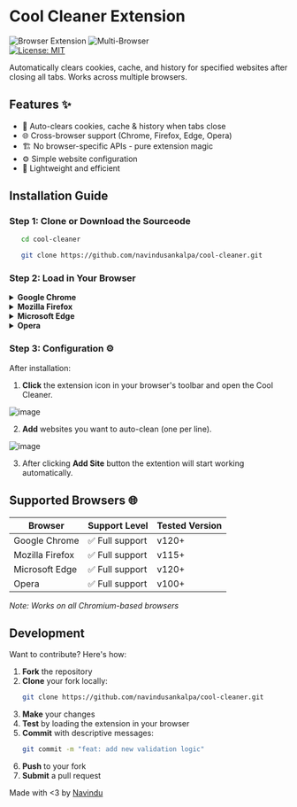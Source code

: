 # Cool Cleaner Extension  

![Browser Extension](https://img.shields.io/badge/Extension-Browser-blue) 
![Multi-Browser](https://img.shields.io/badge/Supports-Chrome|Firefox|Edge|Opera-green)  
[![License: MIT](https://img.shields.io/badge/License-MIT-yellow.svg)](https://opensource.org/licenses/MIT)

Automatically clears cookies, cache, and history for specified websites after closing all tabs. Works across multiple browsers.

## Features ✨

- 🧹 Auto-clears cookies, cache & history when tabs close
- 🌐 Cross-browser support (Chrome, Firefox, Edge, Opera)
- 🏗️ No browser-specific APIs - pure extension magic
- ⚙️ Simple website configuration
- 🚀 Lightweight and efficient

## Installation Guide

### Step 1: Clone or Download the Sourceode
```bash
   cd cool-cleaner
```
```bash
   git clone https://github.com/navindusankalpa/cool-cleaner.git
```
### Step 2: Load in Your Browser
<details><summary><strong>Google Chrome</strong></summary><br>

   1. Visit <b>chrome://extensions/</b>
   2. Enable Developer mode (toggle top-right)
   3. Click Load unpacked
   4. Select the cool-cleaner folder <br>

</details><details> <summary><strong>Mozilla Firefox</strong></summary><br>
   
   1. Visit <b>about:debugging</b>
   2. Click This Firefox (left sidebar)
   3. Click Load Temporary Add-on
   4. Select manifest.json from the folder <br>

</details><details> <summary><strong>Microsoft Edge</strong></summary><br>

   1. Visit <b>edge://extensions/</b>
   2. Enable Developer mode (bottom-left)
   3. Click Load unpacked
   4. Select the cool-cleaner folder <br>

</details><details> <summary><strong>Opera</strong></summary><br>
   1. Visit <b>opera://extensions/</b>
   2. Enable Developer mode (top-right)
   3. Click Load unpacked
   4. Select the cool-cleaner folder <br>
</details>

### Step 3: Configuration ⚙️
After installation:

1. **Click** the extension icon in your browser's toolbar and open the Cool Cleaner.
   
![image](https://github.com/user-attachments/assets/dfa60269-2e3c-4688-85cd-fde5d3e01767)

2. **Add** websites you want to auto-clean (one per line).
   
![image](https://github.com/user-attachments/assets/e88e5fb6-db37-47ee-a3b8-5430bbcb9c67)

3. After clicking **Add Site** button the extention will start working automatically.

## Supported Browsers 🌐

| Browser       | Support Level | Tested Version |
|--------------|---------------|----------------|
| Google Chrome | ✅ Full support | v120+         |
| Mozilla Firefox | ✅ Full support | v115+        |
| Microsoft Edge | ✅ Full support | v120+         |
| Opera         | ✅ Full support | v100+         |

*Note: Works on all Chromium-based browsers*

## Development

Want to contribute? Here's how:

1. **Fork** the repository
2. **Clone** your fork locally:
   ```bash
   git clone https://github.com/navindusankalpa/cool-cleaner.git
   ```
3. **Make** your changes
4. **Test** by loading the extension in your browser
5. **Commit** with descriptive messages:
   ```bash
   git commit -m "feat: add new validation logic"
   ```
6. **Push** to your fork
7. **Submit** a pull request

Made with <3 by <a href="https://github.com/navindusankalpa">Navindu</a>
   




